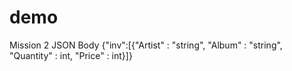 # demo
Mission 2
JSON Body 
{"inv":[{"Artist" : "string", "Album" : "string", "Quantity" : int, "Price" : int}]}
